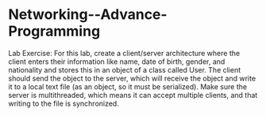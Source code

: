 # Networking--Advance-Programming
Lab Exercise:
For this lab, create a client/server architecture where the client enters their information like name, date of birth, gender, and nationality and stores this in an object of a class called User. The client should send the object to the server, which will receive the object and write it to a local text file (as an object, so it must be serialized). Make sure the server is multithreaded, which means it can accept multiple clients, and that writing to the file is synchronized. 
